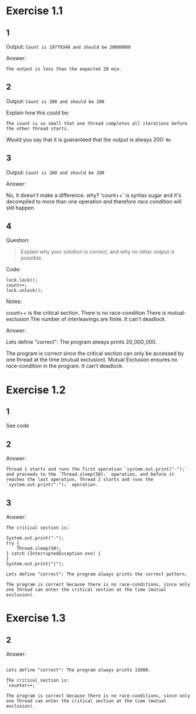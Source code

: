 # Exercise 1.1

## 1
Output: ```Count is 19779348 and should be 20000000```

Answer: 

`The output is less than the expected 20 mio.`

## 2
Output: `Count is 200 and should be 200`

Explain how this could be: 

```The count is so small that one thread completes all iterations before the other thread starts.```

Would you say that it is guaranteed that the output is always 200: `No`

## 3
Output: `Count is 200 and should be 200`

Answer:

No, it doesn't make a difference. why? 'count++' is syntax sugar and it's decompiled to more than one operation and therefore *race condition* will still happen

## 4

Question:
> Explain why your solution is correct, and why no other output is possible.

Code:
```
lock.lock();
count++;
lock.unlock();
```

Notes: 

count++ is the critical section.
There is no race-condition
There is mutual-exclusion
The number of interleavings are finite.
It can't deadlock.


Answer:

Lets define "correct": The program always prints 20_000_000.

The program is correct since the critical section can only be accessed by one thread at the time (mutual exclusion). Mutual Exclusion ensures no race-condition in the program.
It can't deadlock.

# Exercise 1.2

## 1
See code

## 2
Answer:
```
Thread 1 starts and runs the first operation `system.out.print("-");` and proceeds to the `Thread.sleep(50);` operation, and before it reaches the last operation, Thread 2 starts and runs the `system.out.print("-");` operation.
```

## 3

Answer:
```
The critical section is:

System.out.print("-");
try {
    Thread.sleep(50);
} catch (InterruptedException exn) {
}
System.out.print("|");

Lets define "correct": The program always prints the correct pattern.

The program is correct because there is no race-conditions, since only one thread can enter the critical section at the time (mutual exclusion).
```

# Exercise 1.3

## 2
Answer:
```

Lets define "correct": The program always prints 15000.

The critical section is:
`counter++;``

The program is correct because there is no race-conditions, since only one thread can enter the critical section at the time (mutual exclusion).

```
